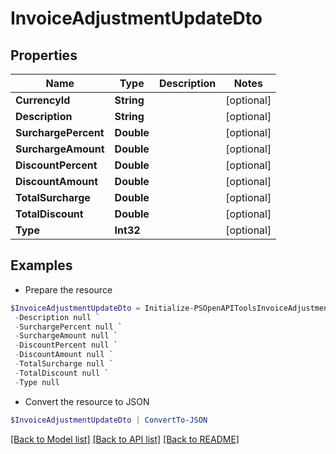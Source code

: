 # InvoiceAdjustmentUpdateDto
## Properties

Name | Type | Description | Notes
------------ | ------------- | ------------- | -------------
**CurrencyId** | **String** |  | [optional] 
**Description** | **String** |  | [optional] 
**SurchargePercent** | **Double** |  | [optional] 
**SurchargeAmount** | **Double** |  | [optional] 
**DiscountPercent** | **Double** |  | [optional] 
**DiscountAmount** | **Double** |  | [optional] 
**TotalSurcharge** | **Double** |  | [optional] 
**TotalDiscount** | **Double** |  | [optional] 
**Type** | **Int32** |  | [optional] 

## Examples

- Prepare the resource
```powershell
$InvoiceAdjustmentUpdateDto = Initialize-PSOpenAPIToolsInvoiceAdjustmentUpdateDto  -CurrencyId null `
 -Description null `
 -SurchargePercent null `
 -SurchargeAmount null `
 -DiscountPercent null `
 -DiscountAmount null `
 -TotalSurcharge null `
 -TotalDiscount null `
 -Type null
```

- Convert the resource to JSON
```powershell
$InvoiceAdjustmentUpdateDto | ConvertTo-JSON
```

[[Back to Model list]](../README.md#documentation-for-models) [[Back to API list]](../README.md#documentation-for-api-endpoints) [[Back to README]](../README.md)


